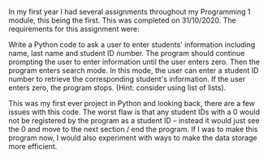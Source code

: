 In my first year I had several assignments throughout my Programming 1 module, this being the first. This was completed on 31/10/2020. The requirements for this assignment were:

Write a Python code to ask a user to enter students' information including name, last name and student ID number. The program should continue prompting the user to enter information until the user enters zero.
Then the program enters search mode. In this mode, the user can enter a student ID number to retrieve the corresponding student's information. If the user enters zero, the program stops. (Hint: consider using list of lists).

This was my first ever project in Python and looking back, there are a few issues with this code. The worst flaw is that any student IDs with a 0 would not be registered by the program as a student ID – instead it would just see the 0 and move to the next section / end the program. If I was to make this program now, I would also experiment with ways to make the data storage more efficient.
